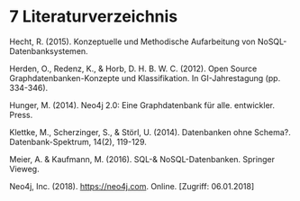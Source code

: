 # 7 Literaturverzeichnis

Hecht, R. (2015). Konzeptuelle und Methodische Aufarbeitung von NoSQL-Datenbanksystemen.

Herden, O., Redenz, K., & Horb, D. H. B. W. C. (2012). Open Source Graphdatenbanken-Konzepte und Klassifikation. In GI-Jahrestagung (pp. 334-346).

Hunger, M. (2014). Neo4j 2.0: Eine Graphdatenbank für alle. entwickler. Press.

Klettke, M., Scherzinger, S., & Störl, U. (2014). Datenbanken ohne Schema?. Datenbank-Spektrum, 14(2), 119-129.

Meier, A. & Kaufmann, M. (2016). SQL-& NoSQL-Datenbanken. Springer Vieweg.

Neo4j, Inc. (2018). https://neo4j.com. Online. [Zugriff: 06.01.2018]
